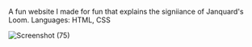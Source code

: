 A fun website I made for fun that explains the signiiance of Janquard's Loom.
Languages: HTML, CSS

![Screenshot (75)](https://github.com/quangshuynh/Janquard-s-Loom/assets/3589146/9f371b37-2577-4e05-a1b9-fcb29d8a146e)
